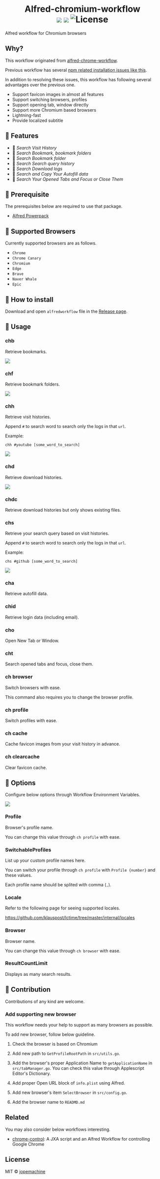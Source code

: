 <h1 align="center">
		Alfred-chromium-workflow<br>
		<img src="https://img.shields.io/badge/Alfred-4-blueviolet">
		<img src="https://img.shields.io/github/downloads/jopemachine/alfred-chromium-workflow/total.svg">
		<img src="https://img.shields.io/github/license/jopemachine/alfred-chromium-workflow.svg" alt="License">
</h1>

Alfred workflow for Chromium browsers

## Why?

This workflow originated from [alfred-chrome-workflow](https://github.com/jopemachine/alfred-chrome-workflow).

Previous workflow has several [npm related installation issues like this](https://github.com/jopemachine/alfred-chrome-workflow/issues/13#issuecomment-1103938917).

In addition to resolving these issues, this workflow has following several advantages over the previous one.

* Support favicon images in almost all features
* Support switching browsers, profiles
* Support opening tab, window directly
* Support more Chromium based browsers
* Lightning-fast
* Provide localized subtitle

## 🌈 Features

* 📄 *Search Visit History*
* 🔖 *Search Bookmark, bookmark folders*
* 📁 *Search Bookmark folder*
* 📜 *Search Search query history*
* 🔎 *Search Download logs*
* 📒 *Search and Copy Your Autofill data*
* 📎 *Search Your Opened Tabs and Focus or Close Them*

## 📌 Prerequisite

The prerequisites below are required to use that package.

* [Alfred Powerpack](https://www.alfredapp.com/powerpack/)

## 🎯 Supported Browsers

Currently supported browsers are as follows.

* `Chrome`
* `Chrome Canary`
* `Chromium`
* `Edge`
* `Brave`
* `Naver Whale`
* `Epic`

## 🔨 How to install

Download and open `alfredworkflow` file in the [Release page]().

## 📗 Usage

### chb

Retrieve bookmarks.

![](./imgs/chb.png)

### chf

Retrieve bookmark folders.

![](./imgs/chf.png)

### chh

Retrieve visit histories.

Append `#` to search word to search only the logs in that `url`.
 
Example:

`chh #youtube [some_word_to_search]`

![](./imgs/chh.png)

### chd

Retrieve download histories.

![](./imgs/chd.png)

### chdc

Retrieve download histories but only shows existing files.

### chs

Retrieve your search query based on visit histories.

Append `#` to search word to search only the logs in that `url`.

Example:

`chs #github [some_word_to_search]`

![](./imgs/chs.png)

### cha

Retrieve autofill data.

### chid

Retrieve login data (including email).

### cho

Open New Tab or Window.

### cht

Search opened tabs and focus, close them.

### ch browser

Switch browsers with ease.

This command also requires you to change the browser profile.

### ch profile

Switch profiles with ease.

### ch cache

Cache favicon images from your visit history in advance.

### ch clearcache

Clear favicon cache.

## 🔖 Options

Configure below options through Workflow Environment Variables.

![](./imgs/conf.png)

### Profile

Browser's profile name.

You can change this value through `ch profile` with ease.

### SwitchableProfiles

List up your custom profile names here.

You can switch your profile through `ch profile` with `Profile {number}` and these values.

Each profile name should be splited with comma (`,`).

### Locale

Refer to the following page for seeing supported locales.

https://github.com/klauspost/lctime/tree/master/internal/locales

### Browser

Browser name.

You can change this value through `ch browser` with ease.

### ResultCountLimit

Displays as many search results.

## 🌟 Contribution

Contributions of any kind are welcome.

### Add supporting new browser

This workflow needs your help to support as many browsers as possible.

To add new browser, follow below guideline.

1. Check the browser is based on Chromium

2. Add new path to `GetProfileRootPath` in `src/utils.go`.

3. Add the browser's proper Application Name to `getApplicationName` in `src/tabManager.go`. You can check this value through Applescript Editor's Dictionary.

4. Add proper Open URL block of `info.plist` using Alfred.

5. Add new browser's item `SelectBrowser` in `src/config.go`.

6. Add the browser name to `READMD.md`

## Related

You may also consider below workflows interesting.

- [chrome-control](https://github.com/bit2pixel/chrome-control): A JXA script and an Alfred Workflow for controlling Google Chrome

## License

MIT © [jopemachine](https://github.com/jopemachine/alfred-chromium-workflow)
